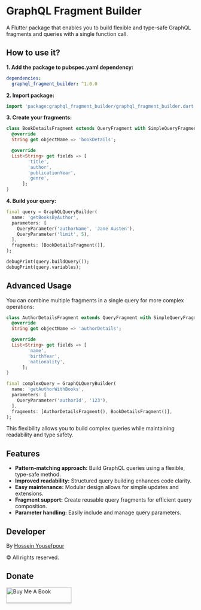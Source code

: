 # GraphQL Fragment Builder

A Flutter package that enables you to build flexible and type-safe GraphQL fragments and queries with a single function call.

## How to use it?

**1. Add the package to pubspec.yaml dependency:**

```yaml
dependencies:
  graphql_fragment_builder: ^1.0.0
```

**2. Import package:**

```dart
import 'package:graphql_fragment_builder/graphql_fragment_builder.dart';
```

**3. Create your fragments:**

```dart
class BookDetailsFragment extends QueryFragment with SimpleQueryFragment {
  @override
  String get objectName => 'bookDetails';

  @override
  List<String> get fields => [
        'title',
        'author',
        'publicationYear',
        'genre',
      ];
}
```

**4. Build your query:**

```dart
final query = GraphQLQueryBuilder(
  name: 'getBooksByAuthor',
  parameters: [
    QueryParameter('authorName', 'Jane Austen'),
    QueryParameter('limit', 5),
  ],
  fragments: [BookDetailsFragment()],
);

debugPrint(query.buildQuery());
debugPrint(query.variables);
```

## Advanced Usage

You can combine multiple fragments in a single query for more complex operations:

```dart
class AuthorDetailsFragment extends QueryFragment with SimpleQueryFragment {
  @override
  String get objectName => 'authorDetails';

  @override
  List<String> get fields => [
        'name',
        'birthYear',
        'nationality',
      ];
}

final complexQuery = GraphQLQueryBuilder(
  name: 'getAuthorWithBooks',
  parameters: [
    QueryParameter('authorId', '123'),
  ],
  fragments: [AuthorDetailsFragment(), BookDetailsFragment()],
);
```

This flexibility allows you to build complex queries while maintaining readability and type safety.

## Features

- **Pattern-matching approach:** Build GraphQL queries using a flexible, type-safe method.
- **Improved readability:** Structured query building enhances code clarity.
- **Easy maintenance:** Modular design allows for simple updates and extensions.
- **Fragment support:** Create reusable query fragments for efficient query composition.
- **Parameter handling:** Easily include and manage query parameters.

## Developer
By [Hossein Yousefpour](https://gabrimatic.info "Hossein Yousefpour")

&copy; All rights reserved.

## Donate
<a href="https://www.buymeacoffee.com/gabrimatic" target="_blank"><img src="https://www.buymeacoffee.com/assets/img/custom_images/orange_img.png" alt="Buy Me A Book" style="height: 41px !important;width: 174px !important;box-shadow: 0px 3px 2px 0px rgba(190, 190, 190, 0.5) !important;-webkit-box-shadow: 0px 3px 2px 0px rgba(190, 190, 190, 0.5) !important;" ></a>